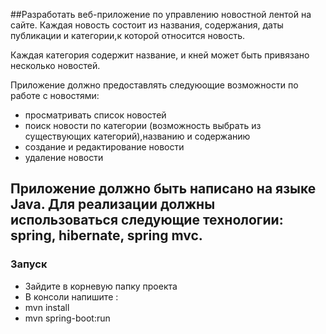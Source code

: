 ##Разработать веб-приложение по управлению новостной лентой на сайте. 
Каждая новость состоит из названия, содержания, даты публикации и категории,к которой относится новость. 

Каждая категория содержит название, и кней может быть привязано несколько новостей. 

Приложение должно предоставлять следуюoщие возможности по работе с новостями: 
- просматривать список новостей
- поиск новости по категории (возможность выбрать из существующих категорий),на­званию и содержанию 
- создание и редактирование новости
- удаление новости

Приложение должно быть написано на языке Java. Для реализации должны использоваться следующие технологии: spring, hibernate, spring mvc. 
------
### Запуск 
- Зайдите в корневую папку проекта
- В консоли напишите :
- mvn install
- mvn spring-boot:run



